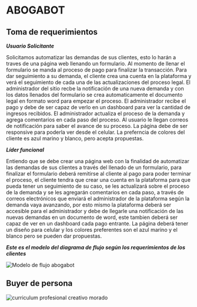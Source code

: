 # ABOGABOT
## Toma de requerimientos
***Usuario Solicitante***

Solicitamos automatizar las demandas de sus clientes, esto lo harán a traves de una página web llenando un formulario. Al momento de llenar el formulario se manda al proceso de pago para finalizar la transacción. Para dar seguimiento a su demanda, el cliente crea una cuenta en la plataforma y verá el seguimiento de cada una de las actualizaciones del proceso legal. El administrador del sitio recbe la notificación de una nueva demanda y con los datos llenados del formulario se crea automaticamente el documento legal en formato word para empezar el proceso. El administrador recibe el pago y debe de ser capaz de verlo en un dashboard para ver la cantidad de ingresos recibidos. El administrador actualiza el proceso de la demanda y agrega comentarios en cada paso del proceso. Al usuario le llegan correos de notificación para saber el avance de su proceso. La página debe de ser responsive para poderla ver desde el celular. La preferncia de colores del cliente es azul marino y blanco, pero acepta propuestas.

***Líder funcional***

Entiendo que se debe crear una página web con la finalidad de automatizar las demandas de sus clientes a través del llenado de un formulario, para finalizar el formulario deberá remitirse al cliente al pago para poder terminar el proceso, el cliente tendra que crear una cuenta en la plataforma para que pueda tener un seguimiento de su caso, se les actualizará sobre el proceso de la demanda y se les agregarán comentarios en cada paso, a través de correos electrónicos que enviará el administrador de la plataforma según la demanda vaya avanzando, por esto mismo la plataforma deberá ser accesible para el administrador y debe de llegarle una notificación de las nuevas demandas en un documento de word, este tambien deberá ser capaz de ver en un dashboard cada pago entrante.
La página deberá tener un diseño para celular y los colores preferentes son el azul marino y el blanco pero se pueden dar propuestas.

***Este es el modelo del diagrama de flujo según los requerimientos de los clientes***

![Modelo de flujo abogabot](https://user-images.githubusercontent.com/114790771/195237359-00602687-9da6-47d1-bfe8-4760670ea38c.png)

## Buyer de persona

![curriculum profesional creativo morado](https://user-images.githubusercontent.com/114790771/195245869-6cb750a6-2b48-40f1-bd87-fe2bb2628718.png)
